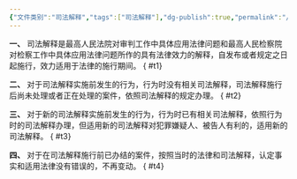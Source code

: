 ```yaml
---
{"文件类别":"司法解释","tags":["司法解释"],"dg-publish":true,"permalink":"/法条/司法解释/最高人民法院、最高人民检察院关于适用刑事司法解释时间效力问题的规定/","dgPassFrontmatter":true,"created":"2024-10-30T23:06:43.890+08:00","updated":"2024-10-30T23:07:11.707+08:00"}
---
```



**一、** 司法解释是最高人民法院对审判工作中具体应用法律问题和最高人民检察院对检察工作中具体应用法律问题所作的具有法律效力的解释，自发布或者规定之日起施行，效力适用于法律的施行期间。
{ #t1}


**二、** 对于司法解释实施前发生的行为，行为时没有相关司法解释，司法解释施行后尚未处理或者正在处理的案件，依照司法解释的规定办理。
{ #t2}


**三、** 对于新的司法解释实施前发生的行为，行为时已有相关司法解释，依照行为时的司法解释办理，但适用新的司法解释对犯罪嫌疑人、被告人有利的，适用新的司法解释。
{ #t3}


**四、** 对于在司法解释施行前已办结的案件，按照当时的法律和司法解释，认定事实和适用法律没有错误的，不再变动。
{ #t4}
